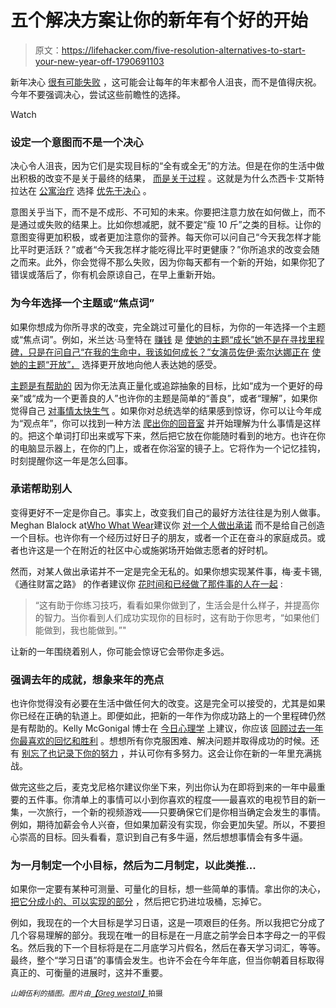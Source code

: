 # 五个解决方案让你的新年有个好的开始

> 原文：<https://lifehacker.com/five-resolution-alternatives-to-start-your-new-year-off-1790691103>

新年决心 [很有可能失败](https://lifehacker.com/the-new-years-resolutions-most-likely-to-fail-and-what-1491671137) ，这可能会让每年的年末都令人沮丧，而不是值得庆祝。今年不要强调决心，尝试这些前瞻性的选择。

Watch

### **设定一个意图而不是一个决心**

决心令人沮丧，因为它们是实现目标的“全有或全无”的方法。但是在你的生活中做出积极的改变不是关于最终的结果， [而是关于过程](https://lifehacker.com/why-the-process-is-the-most-crucial-aspect-of-achievi-1543767495) 。这就是为什么杰西卡·艾斯特拉达在 [公寓治疗](http://www.apartmenttherapy.com/) 选择 [优先于决心](http://www.apartmenttherapy.com/new-years-resolution-alternative-set-intentions-instead-239829) 。

意图关乎当下，而不是不成形、不可知的未来。你要把注意力放在如何做上，而不是通过或失败的结果上。比如你想减肥，就不要定“瘦 10 斤”之类的目标。让你的意图变得更加积极，或者更加注意你的营养。每天你可以问自己“今天我怎样才能比平时更活跃？”或者“今天我怎样才能吃得比平时更健康？”你所追求的改变会随之而来。此外，你会觉得不那么失败，因为你每天都有一个新的开始，如果你犯了错误或落后了，你有机会原谅自己，在早上重新开始。

### **为今年选择一个主题或“焦点词”**

如果你想成为你所寻求的改变，完全跳过可量化的目标，为你的一年选择一个主题或“焦点词”。例如，米兰达·马奎特在 [赚钱](http://moneyning.com/) 是 [使她的主题“成长”她不是在寻找里程碑，只是在问自己“在我的生命中，我该如何成长？”女演员佐伊·索尔达娜正在](http://moneyning.com/better-yourself/choosing-a-theme-for-the-year-vs-setting-resolutions/) [使她的主题“开放”，](http://www.huffingtonpost.com/entry/zoe-saldana-has-a-mindful-alternative-to-a-new-years-resolution_us_58629543e4b0de3a08f622b3) 选择更开放地向他人表达她的感受。

[主题是有帮助的](http://lifehacker.com/why-you-should-give-your-new-year-s-resolution-a-theme-1748874361) 因为你无法真正量化或追踪抽象的目标，比如“成为一个更好的母亲”或“成为一个更善良的人”也许你的主题是简单的“善良”，或者“理解”，如果你觉得自己 [对事情太快生气](http://lifehacker.com/how-to-control-your-temper-before-you-lose-it-1698897376) 。如果你对总统选举的结果感到惊讶，你可以让今年成为“观点年”，你可以找到一种方法 [爬出你的回音室](https://lifehacker.com/how-sites-like-google-and-facebook-put-you-in-political-1787659102) 并开始理解为什么事情是这样的。把这个单词打印出来或写下来，然后把它放在你能随时看到的地方。也许在你的电脑显示器上，在你的门上，或者在你浴室的镜子上。它将作为一个记忆挂钩，时刻提醒你这一年是怎么回事。

### **承诺帮助别人**

变得更好不一定是你自己。事实上，改变我们自己的最好方法往往是为别人做事。Meghan Blalock at[Who What Wear](http://www.whowhatwear.com/)建议你 [对一个人做出承诺](http://www.whowhatwear.com/what-to-do-instead-of-making-new-years-resolution) 而不是给自己创造一个目标。也许你有一个经历过好日子的朋友，或者一个正在奋斗的家庭成员。或者也许这是一个在附近的社区中心或施粥场开始做志愿者的好时机。

然而，对某人做出承诺并不一定是完全无私的。如果你想实现某件事，梅·麦卡锡,《通往财富之路》 的作者建议你 [花时间和已经做了那件事的人在一起](https://www.fastcompany.com/3066648/work-smart/the-secrets-to-keeping-your-new-years-resolutions) :

> “这有助于你练习技巧，看看如果你做到了，生活会是什么样子，并提高你的智力。当你看到人们成功实现你的目标时，这有助于你思考，“如果他们能做到，我也能做到。”"

让新的一年围绕着别人，你可能会惊讶它会带你走多远。

### **强调去年的成就，想象来年的亮点**

也许你觉得没有必要在生活中做任何大的改变。这是完全可以接受的，尤其是如果你已经在正确的轨道上。即便如此，把新的一年作为你成功路上的一个里程碑仍然是有帮助的。Kelly McGonigal 博士在 [今日心理学](https://www.psychologytoday.com/) 上建议，你应该 [回顾过去一年你最喜欢的回忆和胜利](https://www.psychologytoday.com/blog/the-science-willpower/201212/five-things-you-can-do-instead-new-year-s-resolutions) 。想想所有你克服困难、解决问题并取得成功的时候。还有 [别忘了也记录下你的努力](https://lifehacker.com/why-you-should-track-your-efforts-not-your-achievement-1355909784) ，并认可你有多努力。这会让你在新的一年里充满挑战。

做完这些之后，麦克戈尼格尔建议你坐下来，列出你认为在即将到来的一年中最重要的五件事。你清单上的事情可以小到你喜欢的程度——最喜欢的电视节目的新一集，一次旅行，一个新的视频游戏——只要确保它们是你相当确定会发生的事情。例如，期待加薪会令人兴奋，但如果加薪没有实现，你会更加失望。所以，不要担心崇高的目标。回头看看，意识到自己有多牛逼，然后想想事情会有多牛逼。

### 为一月制定一个小目标，然后为二月制定，以此类推...

如果你一定要有某种可测量、可量化的目标，想一些简单的事情。拿出你的决心， [把它分成小的、可以实现的部分](https://lifehacker.com/how-can-i-turn-vague-goals-into-actionable-to-dos-5925801) ，然后把它扔进垃圾桶，忘掉它。

例如，我现在的一个大目标是学习日语，这是一项艰巨的任务。所以我把它分成了几个容易理解的部分。我现在唯一的目标是在一月底之前学会日本字母之一的平假名。然后我的下一个目标将是在二月底学习片假名，然后在春天学习词汇，等等。最终，整个“学习日语”的事情会发生。也许不会在今年年底，但当你朝着目标取得真正的、可衡量的进展时，这并不重要。

*<small>山姆伍利的插图。图片由</small>*[*<small>【Greg westall】</small>*](https://www.flickr.com/photos/imagesbywestfall/4193851831/)<small>拍摄</small>

<small></small>